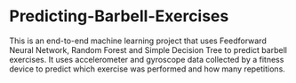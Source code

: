 # Predicting-Barbell-Exercises
This is an end-to-end machine learning project that uses Feedforward Neural Network, Random Forest and Simple Decision Tree to predict barbell exercises. It uses accelerometer and gyroscope data collected by a fitness device to predict which exercise was performed and how many repetitions.
